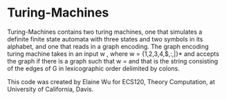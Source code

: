 # Turing-Machines

Turing-Machines contains two turing machines, one that simulates a definite finite state automata with three states and two symbols in its alphabet, and one that reads in a graph encoding. The graph encoding turing machine takes in an input w , where w = {1,2,3,4,$,:,|}* and accepts the graph if there is a graph such that w = <G> and that <G> is the string consisting of the edges of G in lexicographic order delimited by colons.

This code was created by Elaine Wu for ECS120, Theory Computation, at University of California, Davis.
